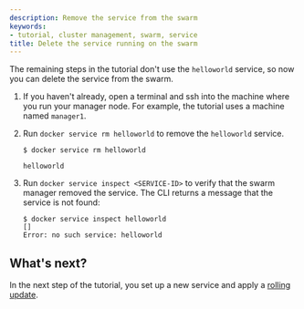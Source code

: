 ```yaml
---
description: Remove the service from the swarm
keywords:
- tutorial, cluster management, swarm, service
title: Delete the service running on the swarm
---
```


The remaining steps in the tutorial don't use the `helloworld` service, so now
you can delete the service from the swarm.

1. If you haven't already, open a terminal and ssh into the machine where you
run your manager node. For example, the tutorial uses a machine named
`manager1`.

2.  Run `docker service rm helloworld` to remove the `helloworld` service.

    ```
    $ docker service rm helloworld

    helloworld
    ```

3.  Run `docker service inspect <SERVICE-ID>` to verify that the swarm manager
removed the service. The CLI returns a message that the service is not found:

    ```
    $ docker service inspect helloworld
    []
    Error: no such service: helloworld
    ```

## What's next?

In the next step of the tutorial, you set up a new service and apply a
[rolling update](rolling-update.md).
